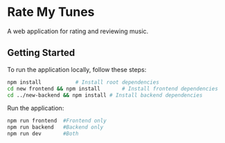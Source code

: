 # Rate My Tunes

A web application for rating and reviewing music.

## Getting Started

To run the application locally, follow these steps:

```bash
npm install           # Install root dependencies
cd new frontend && npm install       # Install frontend dependencies
cd ../new-backend && npm install # Install backend dependencies
```

Run the application:

```bash
npm run frontend  #Frontend only
npm run backend   #Backend only
npm run dev       #Both
```
